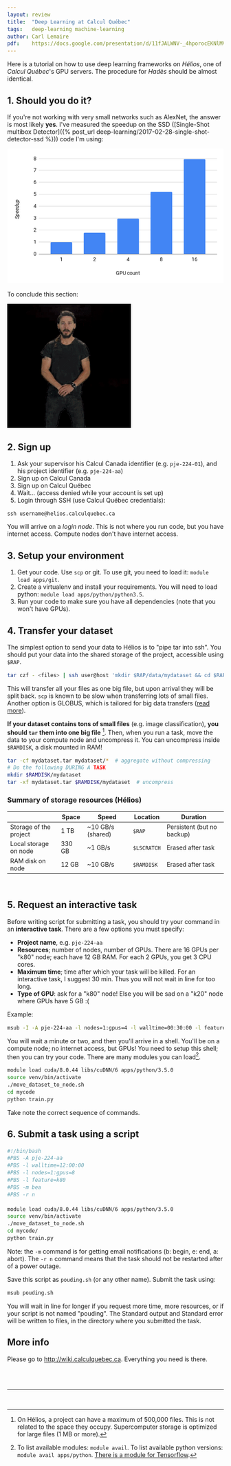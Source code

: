 ```yaml
---
layout: review
title:  "Deep Learning at Calcul Québec"
tags:   deep-learning machine-learning
author: Carl Lemaire
pdf:    https://docs.google.com/presentation/d/11fJALWNV-_4hporocEKNlMVIMalI0QuvXmozzsrnD14/edit?usp=sharing
---
```


Here is a tutorial on how to use deep learning frameworks on _Hélios_, one of _Calcul Québec_'s GPU servers. The procedure for _Hadès_ should be almost identical.

## 1. Should you do it?

If you're not working with very small networks such as AlexNet, the answer is most likely **yes**. I've measured the speedup on the SSD ([Single-Shot multibox Detector]({% post_url deep-learning/2017-02-28-single-shot-detector-ssd %})) code I'm using:

![](/tutorial/images/helios/ssd-speedup.png)

To conclude this section:

![](/tutorial/images/helios/do-it.gif)

## 2. Sign up

1. Ask your supervisor his Calcul Canada identifier (e.g. `pje-224-01`), and his project identifier (e.g. `pje-224-aa`)
2. Sign up on Calcul Canada
3. Sign up on Calcul Québec
4. Wait... (access denied while your account is set up)
5. Login through SSH (use Calcul Québec credentials):

```
ssh username@helios.calculquebec.ca
```

You will arrive on a _login node_. This is not where you run code, but you have internet access. Compute nodes don't have internet access.

## 3. Setup your environment

1. Get your code. Use `scp` or git. To use git, you need to load it: `module load apps/git`.
2. Create a virtualenv and install your requirements. You will need to load python: `module load apps/python/python3.5`.
3. Run your code to make sure you have all dependencies (note that you won't have GPUs).

## 4. Transfer your dataset

The simplest option to send your data to Hélios is to "pipe tar into ssh". You should put your data into the shared storage of the project, accessible using `$RAP`.

```bash
tar czf - <files> | ssh user@host 'mkdir $RAP/data/mydataset && cd $RAP/data/mydataset && tar xvzf -'
```

This will transfer all your files as one big file, but upon arrival they will be split back. `scp` is known to be slow when transferring lots of small files. Another option is GLOBUS, which is tailored for big data transfers ([read more](https://wiki.calculquebec.ca/w/Globus/fr)).

**If your dataset contains tons of small files** (e.g. image classification), **you should `tar` them into one big file** [^1]. Then, when you run a task, move the data to your compute node and uncompress it. You can uncompress inside `$RAMDISK`, a disk mounted in RAM!

```bash
tar -cf mydataset.tar mydataset/*  # aggregate without compressing
# Do the following DURING A TASK
mkdir $RAMDISK/mydataset
tar -xf mydataset.tar $RAMDISK/mydataset  # uncompress
```

### Summary of storage resources (Hélios)

|                         | Space  | Speed             | Location    | Duration                   |
|-------------------------|--------|-------------------|-------------|----------------------------|
| Storage of the project  | 1 TB   | ~10 GB/s (shared) | `$RAP`      | Persistent (but no backup) |
| Local storage on node   | 330 GB | ~1 GB/s           | `$LSCRATCH` | Erased after task          |
| RAM disk on node        | 12 GB  | ~10 GB/s          | `$RAMDISK`  | Erased after task          |

<br/>

## 5. Request an interactive task

Before writing script for submitting a task, you should try your command in an **interactive task**. There are a few options you must specify:

* **Project name**, e.g. `pje-224-aa`
* **Resources**; number of nodes, number of GPUs. There are 16 GPUs per "k80" node; each have 12 GB RAM. For each 2 GPUs, you get 3 CPU cores.
* **Maximum time**; time after which your task will be killed. For an interactive task, I suggest 30 min. Thus you will not wait in line for too long.
* **Type of GPU**: ask for a "k80" node! Else you will be sad on a "k20" node where GPUs have 5 GB :(

Example:
```bash
msub -I -A pje-224-aa -l nodes=1:gpus=4 -l walltime=00:30:00 -l feature=k80
```

You will wait a minute or two, and then you'll arrive in a shell. You'll be on a compute node; no internet access, but GPUs! You need to setup this shell; then you can try your code. There are many modules you can load[^2].

```bash
module load cuda/8.0.44 libs/cuDNN/6 apps/python/3.5.0
source venv/bin/activate
./move_dataset_to_node.sh
cd mycode
python train.py
```

Take note the correct sequence of commands.

## 6. Submit a task using a script

```bash
#!/bin/bash
#PBS -A pje-224-aa
#PBS -l walltime=12:00:00
#PBS -l nodes=1:gpus=8
#PBS -l feature=k80
#PBS -m bea
#PBS -r n
 
module load cuda/8.0.44 libs/cuDNN/6 apps/python/3.5.0
source venv/bin/activate
./move_dataset_to_node.sh
cd mycode/
python train.py
```

Note: the `-m` command is for getting email notifications (b: begin, e: end, a: abort). The `-r n` command means that the task should not be restarted after of a power outage.

Save this script as `pouding.sh` (or any other name). Submit the task using:

```bash
msub pouding.sh
```

You will wait in line for longer if you request more time, more resources, or if your script is not named "pouding". The Standard output and Standard error will be written to files, in the directory where you submitted the task.

## More info

Please go to <http://wiki.calculquebec.ca>. Everything you need is there.

<br/><br/>

---

<br/>

[^1]: On Hélios, a project can have a maximum of 500,000 files. This is not related to the space they occupy. Supercomputer storage is optimized for large files (1 MB or more).

[^2]: To list available modules: `module avail`. To list available python versions: `module avail apps/python`. [There is a module for Tensorflow](https://wiki.calculquebec.ca/w/Tensorflow).
